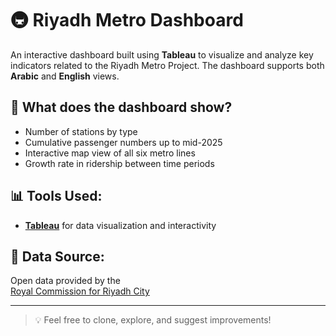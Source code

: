 # 🚇 Riyadh Metro Dashboard

An interactive dashboard built using **Tableau** to visualize and analyze key indicators related to the Riyadh Metro Project. The dashboard supports both **Arabic** and **English** views.

## 🎯 What does the dashboard show?
- Number of stations by type 
- Cumulative passenger numbers up to mid-2025
- Interactive map view of all six metro lines
- Growth rate in ridership between time periods

## 📊 Tools Used:
- [**Tableau**](https://public.tableau.com/views/RiyadhMetro/Arabic?:language=en-US&:sid=&:display_count=n&:origin=viz_share_link&:device=desktop) for data visualization and interactivity

## 📁 Data Source:
Open data provided by the  
[Royal Commission for Riyadh City](https://opendata.rcrc.gov.sa/pages/home-page/)

---

> 💡 Feel free to clone, explore, and suggest improvements!
